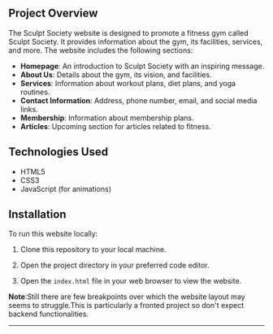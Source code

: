 ## Project Overview

The Sculpt Society website is designed to promote a fitness gym called Sculpt Society. It provides information about the gym, its facilities, services, and more. The website includes the following sections:

- **Homepage**: An introduction to Sculpt Society with an inspiring message.
- **About Us**: Details about the gym, its vision, and facilities.
- **Services**: Information about workout plans, diet plans, and yoga routines.
- **Contact Information**: Address, phone number, email, and social media links.
- **Membership**: Information about membership plans.
- **Articles**: Upcoming section for articles related to fitness.

## Technologies Used

- HTML5
- CSS3
- JavaScript (for animations)

## Installation

To run this website locally:

1. Clone this repository to your local machine.

2. Open the project directory in your preferred code editor.

3. Open the `index.html` file in your web browser to view the website.


**Note**:Still there are few breakpoints over which the website layout may seems to struggle.This is particularly a fronted project so don't expect backend functionalities.


---

